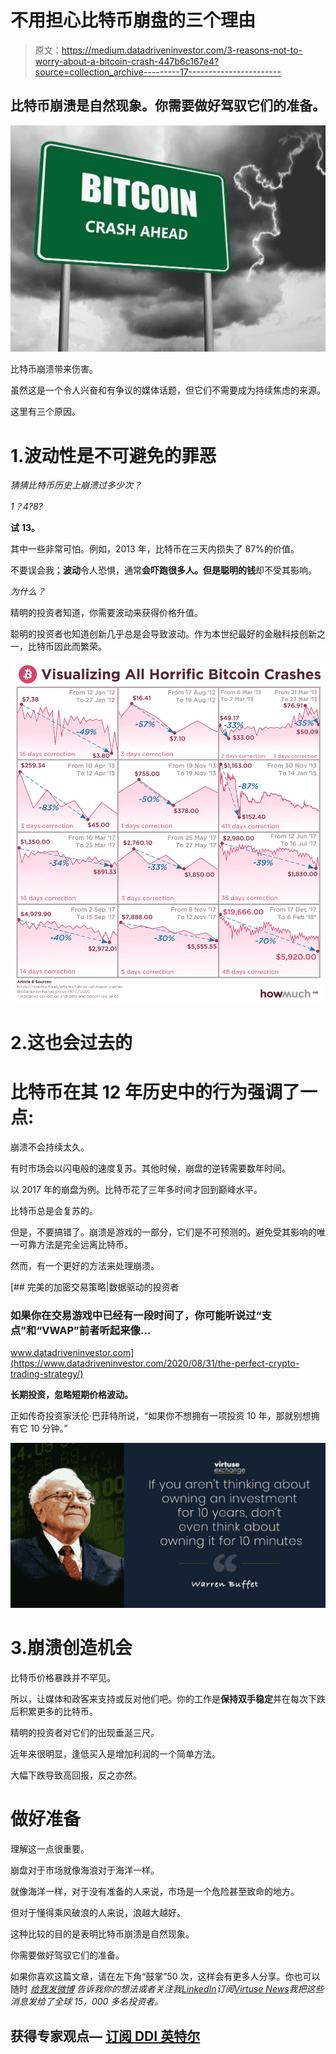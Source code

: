 # 不用担心比特币崩盘的三个理由

> 原文：<https://medium.datadriveninvestor.com/3-reasons-not-to-worry-about-a-bitcoin-crash-447b6c167e4?source=collection_archive---------17----------------------->

## 比特币崩溃是自然现象。你需要做好驾驭它们的准备。

![](img/dbd915aacc461cc49385cf9031105ce6.png)

比特币崩溃带来伤害。

虽然这是一个令人兴奋和有争议的媒体话题，但它们不需要成为持续焦虑的来源。

这里有三个原因。

# 1.波动性是不可避免的罪恶

*猜猜比特币历史上崩溃过多少次？*

*1？4?8?*

**试** **13。**

其中一些非常可怕。例如，2013 年，比特币在三天内损失了 87%的价值。

不要误会我；**波动**令人恐惧，通常**会吓跑很多人。**但是**聪明的钱**却不受其影响。

*为什么？*

精明的投资者知道，你需要波动来获得价格升值。

聪明的投资者也知道创新几乎总是会导致波动。作为本世纪最好的金融科技创新之一，比特币因此而繁荣。

![](img/89a68c280008287245abebe1510c8f62.png)

# 2.这也会过去的

# 比特币在其 12 年历史中的行为强调了一点:

崩溃不会持续太久。

有时市场会以闪电般的速度复苏。其他时候，崩盘的逆转需要数年时间。

以 2017 年的崩盘为例。比特币花了三年多时间才回到巅峰水平。

比特币总是会复苏的。

但是，不要搞错了。崩溃是游戏的一部分，它们是不可预测的。避免受其影响的唯一可靠方法是完全远离比特币。

然而，有一个更好的方法来处理崩溃。

[](https://www.datadriveninvestor.com/2020/08/31/the-perfect-crypto-trading-strategy/) [## 完美的加密交易策略|数据驱动的投资者

### 如果你在交易游戏中已经有一段时间了，你可能听说过“支点”和“VWAP”前者听起来像…

www.datadriveninvestor.com](https://www.datadriveninvestor.com/2020/08/31/the-perfect-crypto-trading-strategy/) 

**长期投资，忽略短期价格波动。**

正如传奇投资家沃伦·巴菲特所说，“如果你不想拥有一项投资 10 年，那就别想拥有它 10 分钟。”

![](img/740da534b459efada84ad882eadb59ad.png)

# 3.崩溃创造机会

比特币价格暴跌并不罕见。

所以，让媒体和政客来支持或反对他们吧。你的工作是**保持双手稳定**并在每次下跌后积累更多的比特币。

精明的投资者对它们的出现垂涎三尺。

近年来很明显，逢低买入是增加利润的一个简单方法。

大幅下跌导致高回报，反之亦然。

# 做好准备

理解这一点很重要。

崩盘对于市场就像海浪对于海洋一样。

就像海洋一样，对于没有准备的人来说，市场是一个危险甚至致命的地方。

但对于懂得乘风破浪的人来说，浪越大越好。

这种比较的目的是表明比特币崩溃是自然现象。

你需要做好驾驭它们的准备。

如果你喜欢这篇文章，请在左下角“鼓掌”50 次，这样会有更多人分享。你也可以随时 [*给我发微博*](https://twitter.com/RasVasilisin) *告诉我你的想法或者关注我*[*LinkedIn*](https://www.linkedin.com/in/rastislav-ras-vasilisin-11bb5819/)*订阅*[*Virtuse News*](https://www.virtuse.com/)*我把这些消息发给了全球 15，000 多名投资者。*

## 获得专家观点— [订阅 DDI 英特尔](https://datadriveninvestor.com/ddi-intel)